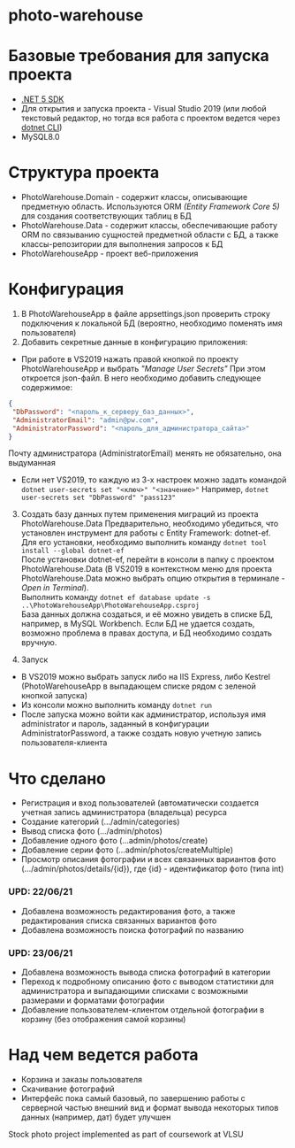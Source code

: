 # photo-warehouse

# Базовые требования для запуска проекта
* [.NET 5 SDK](https://dotnet.microsoft.com/download/dotnet/5.0)
* Для открытия и запуска проекта - Visual Studio 2019 (или любой текстовый редактор, но тогда вся работа с проектом ведется через [dotnet CLI](https://docs.microsoft.com/en-us/dotnet/core/tools/))
* MySQL8.0

# Структура проекта
* PhotoWarehouse.Domain - содержит классы, описывающие предметную область. Используются ORM *(Entity Framework Core 5)* для создания соответствующих таблиц в БД
* PhotoWarehouse.Data - содержит классы, обеспечивающие работу ORM по связыванию сущностей предметной области с БД, а также классы-репозитории для выполнения запросов к БД
* PhotoWarehouseApp - проект веб-приложения

# Конфигурация
1. В PhotoWarehouseApp в файле appsettings.json проверить строку подключения к локальной БД (вероятно, необходимо поменять имя пользователя)
2. Добавить секретные данные в конфигурацию приложения:
  * При работе в VS2019 нажать правой кнопкой по проекту PhotoWarehouseApp и выбрать *"Manage User Secrets"*
 При этом откроется json-файл. В него необходимо добавить следующее содержимое:
 ```json
{
  "DbPassword": "<пароль_к_серверу_баз_данных>",
  "AdministratorEmail": "admin@pw.com",
  "AdministratorPassword": "<пароль_для_администратора_сайта>"
}
```
Почту администратора (AdministratorEmail) менять не обязательно, она выдуманная
  * Если нет VS2019, то каждую из 3-х настроек можно задать командой `dotnet user-secrets set "<ключ>" "<значение>"`
 Например,  `dotnet user-secrets set "DbPassword" "pass123"`

3. Создать базу данных путем применения миграций из проекта PhotoWarehouse.Data
Предварительно, необходимо убедиться, что установлен инструмент для работы с Entity Framework: dotnet-ef.
Для его установки, необходимо выполнить команду `dotnet tool install --global dotnet-ef` <br/>
После установки dotnet-ef, перейти в консоли в папку с проектом PhotoWarehouse.Data (В VS2019 в контекстном меню для проекта PhotoWarehouse.Data можно выбрать опцию открытия в терминале - *Open in Terminal*).  
Выполнить команду `dotnet ef database update -s ..\PhotoWarehouseApp\PhotoWarehouseApp.csproj`  
База данных должна создаться, и её можно увидеть в списке БД, например, в MySQL Workbench. Если БД не удается создать, возможно проблема в правах доступа, и БД необходимо создать вручную.

4. Запуск
* В VS2019 можно выбрать запуск либо на IIS Express, либо Kestrel (PhotoWarehouseApp в выпадающем списке рядом с зеленой кнопкой запуска)
* Из консоли можно выполнить команду `dotnet run`
* После запуска можно войти как администратор, используя имя administrator и пароль, заданный в конфигурации AdministratorPassword, а также создать новую учетную запись пользователя-клиента

# Что сделано
* Регистрация и вход пользователей (автоматически создается учетная запись администратора (владельца) ресурса
* Создание категорий (.../admin/categories)
* Вывод списка фото (.../admin/photos)
* Добавление одного фото (...admin/photos/create)
* Добавление серии фото (...admin/photos/createMultiple)
* Просмотр описания фотографии и всех связанных вариантов фото (.../admin/photos/details/{id}), где {id} - идентификатор фото (типа int)
### **UPD: 22/06/21**
* Добавлена возможность редактирования фото, а также редактирования списка связанных вариантов фото
* Добавлена возможность поиска фотографий по названию
### **UPD: 23/06/21**
* Добавлена возможность вывода списка фотографий в категории
* Переход к подробному описанию фото с выводом статистики для администратора и выпадающими списками с возможными размерами и форматами фотографии
* Добавление пользователем-клиентом отдельной фотографии в корзину (без отображения самой корзины)

# Над чем ведется работа
* Корзина и заказы пользователя
* Скачивание фотографий
* Интерфейс пока самый базовый, по завершению работы с серверной частью внешний вид и формат вывода некоторых типов данных (например, дат) будет улучшен


Stock photo project implemented as part of coursework at VLSU
